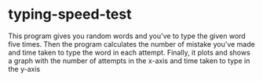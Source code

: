 # typing-speed-test
This program gives you random words and you've to type the given word five times.
Then the program calculates the number of mistake you've made and time taken to type the word in each attempt. 
Finally, it plots and shows a graph with the number of attempts in the x-axis and time taken to type in the y-axis
